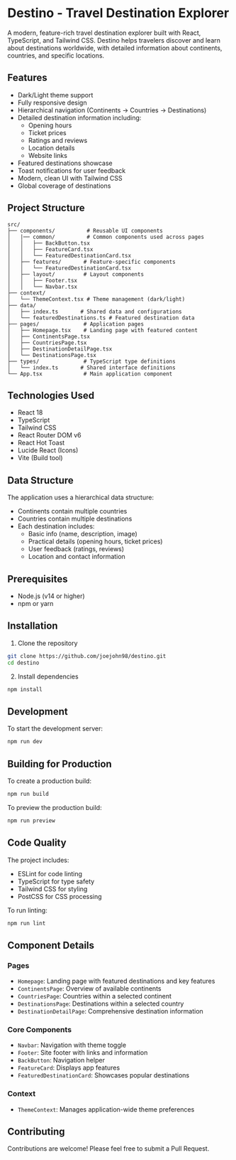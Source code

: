 # Destino - Travel Destination Explorer

A modern, feature-rich travel destination explorer built with React, TypeScript, and Tailwind CSS. Destino helps travelers discover and learn about destinations worldwide, with detailed information about continents, countries, and specific locations.

## Features

- Dark/Light theme support
- Fully responsive design
- Hierarchical navigation (Continents → Countries → Destinations)
- Detailed destination information including:
  - Opening hours
  - Ticket prices
  - Ratings and reviews
  - Location details
  - Website links
- Featured destinations showcase
- Toast notifications for user feedback
- Modern, clean UI with Tailwind CSS
- Global coverage of destinations

## Project Structure

```
src/
├── components/          # Reusable UI components
│   |── common/          # Common components used across pages
│   │   ├── BackButton.tsx
│   │   ├── FeatureCard.tsx
│   │   └── FeaturedDestinationCard.tsx
│   ├── features/       # Feature-specific components
│   │   └── FeaturedDestinationCard.tsx
│   ├── layout/         # Layout components
│   │   ├── Footer.tsx
│   │   └── Navbar.tsx
├── context/
│   └── ThemeContext.tsx # Theme management (dark/light)
├── data/
│   ├── index.ts       # Shared data and configurations
│   └── featuredDestinations.ts # Featured destination data
├── pages/              # Application pages
│   ├── Homepage.tsx    # Landing page with featured content
│   ├── ContinentsPage.tsx
│   ├── CountriesPage.tsx
│   ├── DestinationDetailPage.tsx
│   └── DestinationsPage.tsx
├── types/              # TypeScript type definitions
│   └── index.ts       # Shared interface definitions
└── App.tsx             # Main application component
```

## Technologies Used

- React 18
- TypeScript
- Tailwind CSS
- React Router DOM v6
- React Hot Toast
- Lucide React (Icons)
- Vite (Build tool)

## Data Structure

The application uses a hierarchical data structure:

- Continents contain multiple countries
- Countries contain multiple destinations
- Each destination includes:
  - Basic info (name, description, image)
  - Practical details (opening hours, ticket prices)
  - User feedback (ratings, reviews)
  - Location and contact information

## Prerequisites

- Node.js (v14 or higher)
- npm or yarn

## Installation

1. Clone the repository

```bash
git clone https://github.com/joejohn98/destino.git
cd destino
```

2. Install dependencies

```bash
npm install
```

## Development

To start the development server:

```bash
npm run dev
```

## Building for Production

To create a production build:

```bash
npm run build
```

To preview the production build:

```bash
npm run preview
```

## Code Quality

The project includes:

- ESLint for code linting
- TypeScript for type safety
- Tailwind CSS for styling
- PostCSS for CSS processing

To run linting:

```bash
npm run lint
```

## Component Details

### Pages

- `Homepage`: Landing page with featured destinations and key features
- `ContinentsPage`: Overview of available continents
- `CountriesPage`: Countries within a selected continent
- `DestinationsPage`: Destinations within a selected country
- `DestinationDetailPage`: Comprehensive destination information

### Core Components

- `Navbar`: Navigation with theme toggle
- `Footer`: Site footer with links and information
- `BackButton`: Navigation helper
- `FeatureCard`: Displays app features
- `FeaturedDestinationCard`: Showcases popular destinations

### Context

- `ThemeContext`: Manages application-wide theme preferences

## Contributing

Contributions are welcome! Please feel free to submit a Pull Request.
